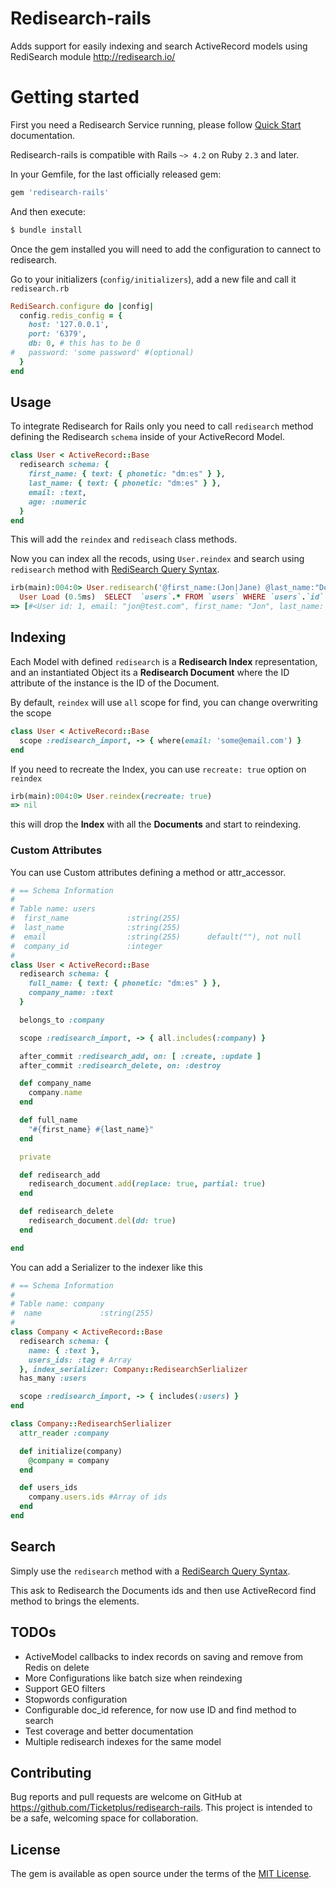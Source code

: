 # Redisearch-rails

Adds support for easily indexing and search ActiveRecord models using RediSearch module http://redisearch.io/

# Getting started

First you need a Redisearch Service running, please follow [Quick Start](https://oss.redislabs.com/redisearch/Quick_Start.html) documentation.

Redisearch-rails is compatible with Rails `~> 4.2` on Ruby `2.3` and later.

In your Gemfile, for the last officially released gem:

```ruby
gem 'redisearch-rails'
```

And then execute:

```bash
$ bundle install
```

Once the gem installed you will need to add the configuration to cannect to redisearch.

Go to your initializers (`config/initializers`), add a new file and call it `redisearch.rb`

```ruby
RediSearch.configure do |config|
  config.redis_config = {
    host: '127.0.0.1',
    port: '6379',
    db: 0, # this has to be 0
#   password: 'some password' #(optional)
  }
end
```


## Usage

To integrate Redisearch for Rails only you need to call `redisearch` method defining the Redisearch `schema` inside of your ActiveRecord Model.

```ruby
class User < ActiveRecord::Base
  redisearch schema: {
    first_name: { text: { phonetic: "dm:es" } },
    last_name: { text: { phonetic: "dm:es" } },
    email: :text,
    age: :numeric
  }
end
```

This will add the `reindex` and `rediseach` class methods.

Now you can index all the recods, using `User.reindex` and search using `redisearch` method with [RediSearch Query Syntax](https://oss.redislabs.com/redisearch/Query_Syntax.html).

```ruby
irb(main):004:0> User.redisearch('@first_name:(Jon|Jane) @last_name:"Doe"')
  User Load (0.5ms)  SELECT  `users`.* FROM `users` WHERE `users`.`id` IN (2, 1)
=> [#<User id: 1, email: "jon@test.com", first_name: "Jon", last_name: "Doe", created_at: "2020-1-06 19:21:36", updated_at: "2020-1-06 19:24:43", age: 15>, #<User id: 2, email: "Jane@other.com", first_name: "Jane", last_name: "Doe", created_at: "2020-1-06 22:19:00", updated_at: "2020-1-06 22:19:00", age: 20>]
```


## Indexing
Each Model with defined `redisearch` is a **Redisearch Index** representation, and an instantiated Object its a **Redisearch Document** where the ID attribute of the instance is the ID of the Document.

By default, `reindex` will use `all` scope for find, you can change overwriting the scope

```ruby
class User < ActiveRecord::Base
  scope :redisearch_import, -> { where(email: 'some@email.com') }
end
```

If you need to recreate the Index, you can use `recreate: true` option on `reindex`

```ruby
irb(main):004:0> User.reindex(recreate: true)
=> nil
```

this will drop the **Index** with all the **Documents** and start to reindexing.

### Custom Attributes
You can use Custom attributes defining a method or attr_accessor.

```ruby
# == Schema Information
#
# Table name: users
#  first_name             :string(255)
#  last_name              :string(255)
#  email                  :string(255)      default(""), not null
#  company_id             :integer
#
class User < ActiveRecord::Base
  redisearch schema: {
    full_name: { text: { phonetic: "dm:es" } },
    company_name: :text
  }

  belongs_to :company

  scope :redisearch_import, -> { all.includes(:company) }

  after_commit :redisearch_add, on: [ :create, :update ]
  after_commit :redisearch_delete, on: :destroy

  def company_name
    company.name
  end

  def full_name
    "#{first_name} #{last_name}"
  end

  private

  def redisearch_add
    redisearch_document.add(replace: true, partial: true)
  end

  def redisearch_delete
    redisearch_document.del(dd: true)
  end

end
```

You can add a Serializer to the indexer like this

```ruby
# == Schema Information
#
# Table name: company
#  name             :string(255)
#
class Company < ActiveRecord::Base
  redisearch schema: {
    name: { :text },
    users_ids: :tag # Array
  }, index_serializer: Company::RedisearchSerlializer
  has_many :users

  scope :redisearch_import, -> { includes(:users) }
end

class Company::RedisearchSerlializer
  attr_reader :company

  def initialize(company)
    @company = company
  end

  def users_ids
    company.users.ids #Array of ids
  end
end
```




## Search

Simply use the `redisearch` method with a [RediSearch Query Syntax](https://oss.redislabs.com/redisearch/Query_Syntax.html).

This ask to Redisearch the Documents ids and then use ActiveRecord find method to brings the elements.

## TODOs

* ActiveModel callbacks to index records on saving and remove from Redis on delete
* More Configurations like batch size when reindexing
* Support GEO filters
* Stopwords configuration
* Configurable doc_id reference, for now use ID and find method to search
* Test coverage and better documentation
* Multiple redisearch indexes for the same model

## Contributing

Bug reports and pull requests are welcome on GitHub at https://github.com/Ticketplus/redisearch-rails. This project is intended to be a safe, welcoming space for collaboration.

## License

The gem is available as open source under the terms of the [MIT License](http://opensource.org/licenses/MIT).
